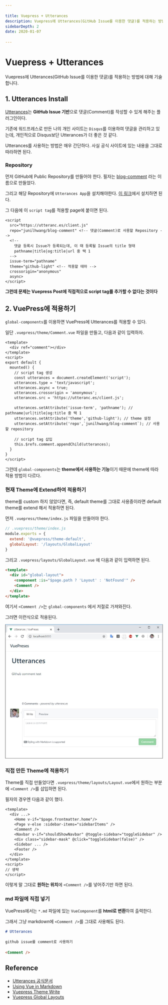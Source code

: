 ```yaml
---

title: Vuepress + Utterances
description: Vuepress에 Utterances(GitHub Issue를 이용한 댓글)를 적용하는 방법에 대해 기술합니다.
sidebarDepth: 2
date: 2020-01-07

---
```


# Vuepress + Utterances

Vuepress에 Utterances(GitHub Issue를 이용한 댓글)를 적용하는 방법에 대해 기술합니다.

## 1. Utterances Install

[Utterances](https://utteranc.es/)는 **GitHub Issue 기반**으로 댓글(Comment)를 작성할 수 있게 해주는 플러그인이다.

기존에 워드프레스로 만든 나의 개인 사이트는 `Disqus`를 이용하여 댓글을 관리하고 있는데, 개인적으로 Disqus보단 Utterances가 더 좋은 것 같다.

Utterances를 사용하는 방법은 매우 간단하다. 사실 공식 사이트에 있는 내용을 그대로 따라하면 된다.

### Repository

먼저 GitHub에 Public Repository를 만들어야 한다. 필자는 [blog-comment](https://github.com/JunilHwang/blog-comment) 라는 이름으로 만들었다.

그리고 해당 Repository에 `Utterances App`을 설치해야한다. [이 링크](https://github.com/apps/utterances)에서 설치하면 된다.

그 다음에 이 `script tag`를 적용할 page에 붙이면 된다.

```html{3,5,6}
<script
  src="https://utteranc.es/client.js"
  repo="junilhwang/blog-comment" <!-- 댓글(Comment)로 사용할 Repository -->
  <!--
    댓글 등록시 Issue가 등록되는데, 이 때 등록될 Issue의 title 형태
    pathname|title|og:title|url 중 택 1
  -->
  issue-term="pathname"
  theme="github-light" <!-- 적용할 테마 -->
  crossorigin="anonymous"
  async>
</script>
```

**그런데 문제는 Vuepress Post에 직접적으로 script tag를 추가할 수 없다는 것이다**

## 2. VuePress에 적용하기

`global-components`를 이용하면 VuePress에 Utterances를 적용할 수 있다.

일단 `.vuepress/theme/Comment.vue` 파일을 만들고, 다음과 같이 입력하자.

```html{14,15,16}
<template>
  <div ref="comment"></div>
</template>
<script>
export default {
  mounted() {
    // script tag 생성
    const utterances = document.createElement('script');
    utterances.type = 'text/javascript';
    utterances.async = true;
    utterances.crossorigin = 'anonymous';
    utterances.src = 'https://utteranc.es/client.js';
    
    utterances.setAttribute('issue-term', 'pathname'); // pathname|url|title|og:title 중 택 1
    utterances.setAttribute('theme','github-light'); // theme 설정
    utterances.setAttribute('repo',`junilhwang/blog-comment`); // 사용할 repository

    // script tag 삽입
    this.$refs.comment.appendChild(utterances);
  }
}
</script>
```

그런데 `global-components`는 **theme에서 사용하는 기능**이기 때문에 theme에 따라 적용 방법이 다르다.


### 현재 Theme에 Extend하여 적용하기

theme를 custom 하지 않았다면, 즉, default theme를 그대로 사용중이라면 default theme를 extend 해서 적용하면 된다. 

먼저 `.vuepress/theme/index.js` 파일을 만들어야 한다.

```js
// .vuepress/theme/index.js
module.exports = {
  extend: '@vuepress/theme-default',
  globalLayout: '/layouts/GlobalLayout'
}
```

그리고 `.vuepress/layouts/GlobalLayout.vue` 에 다음과 같이 입력하면 된다.

```html
<template>
  <div id="global-layout">
    <component :is="$page.path ? 'Layout' : 'NotFound'" />
    <Comment />
  </div>
</template>
```

여기서 `<Comment />`는 `global-components` 에서 저절로 가져와진다.

그러면 이런식으로 적용된다.

![Utterances](./8.jpg)

### 직접 만든 Theme에 적용하기

Theme를 직접 만들었다면 `.vuepress/theme/layouts/Layout.vue`에서 원하는 부분에 `<Comment />`를 삽입하면 된다.

필자의 경우엔 다음과 같이 했다.

```html{5}
<template>
  <div ...>
    <Home v-if="$page.frontmatter.home"/>
    <Page v-else :sidebar-items="sidebarItems" />
    <Comment />
    <Navbar v-if="shouldShowNavbar" @toggle-sidebar="toggleSidebar" />
    <div class="sidebar-mask" @click="toggleSidebar(false)" />
    <Sidebar ... />
    <Footer />
  </div>
</template>
<script>
// 생략
</script>
```

이렇게 말 그대로 **원하는 위치**에 `<Comment />`를 넣어주기만 하면 된다.

### md 파일에 직접 넣기

VuePress에서는 `*.md` 파일에 있는 `VueComponent`를 **html로 변환**하여 출력한다.

그래서 그냥 markdown에 `<Comment />`를 그대로 사용해도 된다.


```md
# Utterances

github issue를 comment로 사용하기

<Comment />
```

## Reference

- [Utterances 공식문서](https://utteranc.es/)
- [Using Vue in Markdown](https://vuepress.vuejs.org/guide/using-vue.html)
- [Vuepress Theme Write](https://vuepress.vuejs.org/theme/writing-a-theme.html#directory-structure)
- [Vuepress Global Layouts](https://vuepress.vuejs.org/theme/option-api.html#globallayout)
